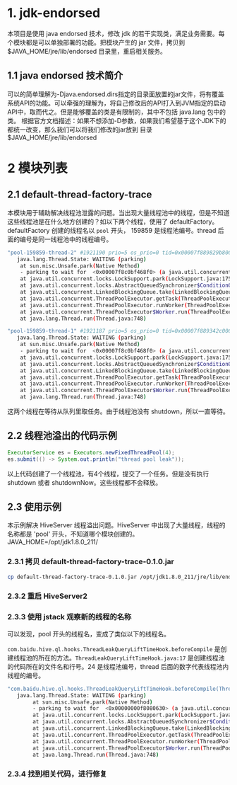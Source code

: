 # 1. jdk-endorsed
本项目是使用 java endorsed 技术，修改 jdk 的若干实现类，满足业务需要。每个模块都是可以单独部署的功能。把模块产生的 jar 文件，拷贝到 $JAVA_HOME/jre/lib/endorsed 目录里，重启相关服务。

## 1.1 java endorsed 技术简介
可以的简单理解为-Djava.endorsed.dirs指定的目录面放置的jar文件，将有覆盖系统API的功能。可以牵强的理解为，将自己修改后的API打入到JVM指定的启动API中，取而代之。但是能够覆盖的类是有限制的，其中不包括 java.lang 包中的类。
根据官方文档描述：如果不想添加-D参数，如果我们希望基于这个JDK下的都统一改变，那么我们可以将我们修改的jar放到 目录 $JAVA_HOME/jre/lib/endorsed

# 2 模块列表
## 2.1 default-thread-factory-trace

本模块用于辅助解决线程池泄露的问题。当出现大量线程池中的线程，但是不知道这些线程池是在什么地方创建的？如以下两个线程，使用了 defaultFactory。 defaultFactory 创建的线程名以 `pool` 开头， 159859 是线程池编号。thread 后面的编号是同一线程池中的线程编号。
```bash
"pool-159859-thread-2" #1921190 prio=5 os_prio=0 tid=0x00007f889829b800 nid=0x2ef6 waiting on condition [0x00007f85450ad000]
   java.lang.Thread.State: WAITING (parking)
	at sun.misc.Unsafe.park(Native Method)
	- parking to wait for  <0x00007f8c0bf468f0> (a java.util.concurrent.locks.AbstractQueuedSynchronizer$ConditionObject)
	at java.util.concurrent.locks.LockSupport.park(LockSupport.java:175)
	at java.util.concurrent.locks.AbstractQueuedSynchronizer$ConditionObject.await(AbstractQueuedSynchronizer.java:2039)
	at java.util.concurrent.LinkedBlockingQueue.take(LinkedBlockingQueue.java:442)
	at java.util.concurrent.ThreadPoolExecutor.getTask(ThreadPoolExecutor.java:1074)
	at java.util.concurrent.ThreadPoolExecutor.runWorker(ThreadPoolExecutor.java:1134)
	at java.util.concurrent.ThreadPoolExecutor$Worker.run(ThreadPoolExecutor.java:624)
	at java.lang.Thread.run(Thread.java:748)

"pool-159859-thread-1" #1921187 prio=5 os_prio=0 tid=0x00007f889342c000 nid=0x2ef4 waiting on condition [0x00007f852a604000]
   java.lang.Thread.State: WAITING (parking)
	at sun.misc.Unsafe.park(Native Method)
	- parking to wait for  <0x00007f8c0bf468f0> (a java.util.concurrent.locks.AbstractQueuedSynchronizer$ConditionObject)
	at java.util.concurrent.locks.LockSupport.park(LockSupport.java:175)
	at java.util.concurrent.locks.AbstractQueuedSynchronizer$ConditionObject.await(AbstractQueuedSynchronizer.java:2039)
	at java.util.concurrent.LinkedBlockingQueue.take(LinkedBlockingQueue.java:442)
	at java.util.concurrent.ThreadPoolExecutor.getTask(ThreadPoolExecutor.java:1074)
	at java.util.concurrent.ThreadPoolExecutor.runWorker(ThreadPoolExecutor.java:1134)
	at java.util.concurrent.ThreadPoolExecutor$Worker.run(ThreadPoolExecutor.java:624)
	at java.lang.Thread.run(Thread.java:748)
```

这两个线程在等待从队列里取任务。由于线程池没有 shutdown，所以一直等待。

## 2.2 线程池溢出的代码示例

```java
ExecutorService es = Executors.newFixedThreadPool(4);
es.submit(() -> System.out.println("thread pool leak"));
```
以上代码创建了一个线程池，有4个线程，提交了一个任务。但是没有执行 shutdown 或者 shutdownNow。这些线程都不会释放。

## 2.3 使用示例
本示例解决 HiveServer 线程溢出问题。HiveServer 中出现了大量线程，线程的名称都是 'pool' 开头，不知道哪个模块创建的。
JAVA_HOME=/opt/jdk1.8.0_211/

### 2.3.1 拷贝 default-thread-factory-trace-0.1.0.jar
```bash
cp default-thread-factory-trace-0.1.0.jar /opt/jdk1.8.0_211/jre/lib/endorsed/
```

### 2.3.2 重启 HiveServer2 

### 2.3.3 使用 jstack 观察新的线程的名称
可以发现，pool 开头的线程名，变成了类似以下的线程名。

`com.baidu.hive.ql.hooks.ThreadLeakQueryLiftTimeHook.beforeCompile` 是创建线程池的所在的方法。`ThreadLeakQueryLiftTimeHook.java:17` 是创建线程池的代码所在的文件名和行号。24 是线程池编号，thread 后面的数字代表线程池内线程的编号。
```bash
"com.baidu.hive.ql.hooks.ThreadLeakQueryLiftTimeHook.beforeCompile(ThreadLeakQueryLiftTimeHook.java:17)-24-thread-1" #221 prio=5 os_prio=0 tid=0x000000000255f000 nid=0x5228 waiting on condition [0x00007ff960fb9000]
   java.lang.Thread.State: WAITING (parking)
        at sun.misc.Unsafe.park(Native Method)
        - parking to wait for  <0x00000000f8080630> (a java.util.concurrent.locks.AbstractQueuedSynchronizer$ConditionObject)
        at java.util.concurrent.locks.LockSupport.park(LockSupport.java:175)
        at java.util.concurrent.locks.AbstractQueuedSynchronizer$ConditionObject.await(AbstractQueuedSynchronizer.java:2039)
        at java.util.concurrent.LinkedBlockingQueue.take(LinkedBlockingQueue.java:442)
        at java.util.concurrent.ThreadPoolExecutor.getTask(ThreadPoolExecutor.java:1074)
        at java.util.concurrent.ThreadPoolExecutor.runWorker(ThreadPoolExecutor.java:1134)
        at java.util.concurrent.ThreadPoolExecutor$Worker.run(ThreadPoolExecutor.java:624)
        at java.lang.Thread.run(Thread.java:748)
```
### 2.3.4 找到相关代码，进行修复